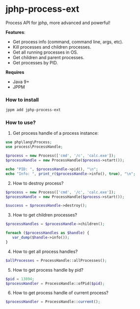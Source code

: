 # jphp-process-ext
Process API for jphp, more advanced and powerful!

**Features**:
+ Get process info (command, command line, args, etc).
+ Kill processes and children processes.
+ Get all running processes in OS.
+ Get children and parent processes.
+ Get processes by PID.

**Requires**
+ Java 9+
+ JPPM

### How to install

```bash
jppm add jphp-process-ext
```

### How to use?

1. Get process handle of a process instance:

```php
use php\lang\Process;
use process\ProcessHandle;

$process = new Process(['cmd', '/c', 'calc.exe']);
$processHandle = new ProcessHandle($process->start());

echo "PID: ", $processHandle->pid(), "\n";
echo "Info: ", print_r($processHandle->info(), true), "\n";
```

2. How to destroy process?

```php
$process = new Process(['cmd', '/c', 'calc.exe']);
$processHandle = new ProcessHandle($process->start());

$success = $processHandle->destroy();
```

3. How to get children processes?
```php
$processHandles = $processHandle->children();

foreach ($processHandles as $handle) {
   var_dump($handle->info());
}
```

4. How to get all process handles?
```php
$allProcesses = ProcessHandle::allProcesses();
```

5. How to get process handle by pid?
```php
$pid = 13894;
$processHandler = ProcessHandle::ofPid($pid);
```

6. How to get process handle of current process?
```php
$processHandler = ProcessHandle::current();
```